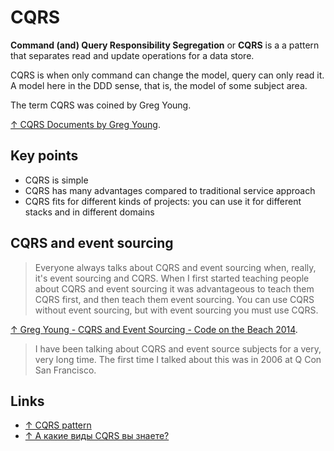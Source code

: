 # CQRS

**Command (and) Query Responsibility Segregation** or **CQRS** is a  a pattern that separates read and update operations for a data store.

CQRS is when only command can change the model, query can only read it. A model here in the DDD sense, that is, the model of some subject area.

The term CQRS was coined by Greg Young.

[↑ CQRS Documents by Greg Young](https://cqrs.files.wordpress.com/2010/11/cqrs_documents.pdf).

## Key points

- CQRS is simple
- CQRS has many advantages compared to traditional service approach
- CQRS fits for different kinds of projects: you can use it for different stacks and in different domains

## CQRS and event sourcing

> Everyone always talks about CQRS and event sourcing when, really, it's event sourcing and CQRS. When I first started teaching people about CQRS and event sourcing it was advantageous to teach them CQRS first, and then teach them event sourcing. You can use CQRS without event sourcing, but with event sourcing you must use CQRS.

[↑ Greg Young - CQRS and Event Sourcing - Code on the Beach 2014](https://youtu.be/JHGkaShoyNs?t=60).

> I have been talking about CQRS and event source subjects for a very, very long time. The first time I talked about this was in 2006 at Q Con San Francisco.

## Links

- [↑ CQRS pattern](https://learn.microsoft.com/en-us/azure/architecture/patterns/cqrs)
- [↑ А какие виды CQRS вы знаете?](https://www.youtube.com/watch?v=TnS6PwxHcLg)